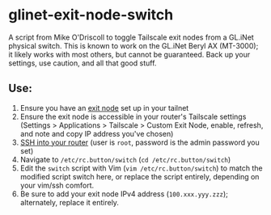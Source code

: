 # glinet-exit-node-switch
A script from Mike O'Driscoll to toggle Tailscale exit nodes from a GL.iNet physical switch. This is known to work on the GL.iNet Beryl AX (MT-3000); it likely works with most others, but cannot be guaranteed. Back up your settings, use caution, and all that good stuff.

## Use:
1. Ensure you have an [exit node](https://tailscale.com/kb/1103/exit-nodes) set up in your tailnet
2. Ensure the exit node is accessible in your router's Tailscale settings (Settings > Applications > Tailscale > Custom Exit Node, enable, refresh, and note and copy IP address you've chosen)
3. [SSH into your router](https://docs.gl-inet.com/router/en/3/tutorials/ssh/) (user is `root`, password is the admin password you set)
4. Navigate to `/etc/rc.button/switch` (`cd /etc/rc.button/switch`)
5. Edit the `switch` script with Vim (`vim /etc/rc.button/switch`) to match the modified script switch here, or replace the script entirely, depending on your vim/ssh comfort.
6. Be sure to add your exit node IPv4 address (`100.xxx.yyy.zzz`); alternately, replace it entirely.
